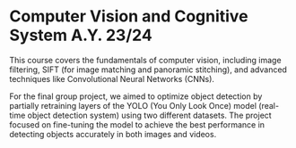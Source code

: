 # Computer Vision and Cognitive System A.Y. 23/24

This course covers the fundamentals of computer vision, including image filtering, SIFT (for image matching and panoramic stitching), and advanced techniques like Convolutional Neural Networks (CNNs).

For the final group project, we aimed to optimize object detection by partially retraining layers of the YOLO (You Only Look Once) model (real-time object detection system) using two different datasets. 
The project focused on fine-tuning the model to achieve the best performance in detecting objects accurately in both images and videos.

